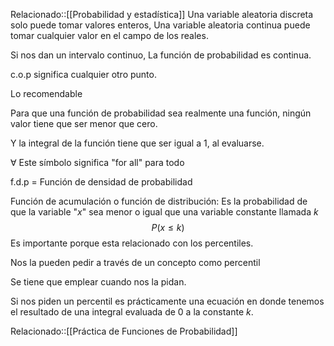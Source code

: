 Relacionado::[[Probabilidad y estadística]]
Una variable aleatoria discreta solo puede tomar valores enteros, Una variable aleatoria continua puede tomar cualquier valor en el campo de los reales. 

Si nos dan un intervalo continuo, La función de probabilidad es continua. 

c.o.p significa cualquier otro punto. 

Lo recomendable 

Para que una función de probabilidad sea realmente una función, ningún valor tiene que ser menor que cero. 

Y la integral de la función tiene que ser igual a 1, al evaluarse. 

$\forall$ Este símbolo significa "for all" para todo 

f.d.p = Función de densidad de probabilidad

Función de acumulación o función de distribución: Es la probabilidad de que la variable "$x$" sea menor o igual que una variable constante llamada $k$ 
$$P(x \leq k)$$
Es importante porque esta relacionado con los percentiles. 

Nos la pueden pedir a través de un concepto como percentil 

Se tiene que emplear cuando nos la pidan. 

Si nos piden un percentil es prácticamente una ecuación en donde tenemos el resultado de una integral evaluada de $0$ a la constante $k$. 

Relacionado::[[Práctica de Funciones de Probabilidad]]